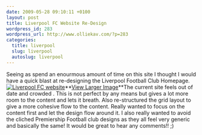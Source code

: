 ```yaml
--- 
date: 2009-05-28 09:10:11 +0100
layout: post
title: Liverpool FC Website Re-Design
wordpress_id: 283
wordpress_url: http://www.olliekav.com/?p=283
categories: 
  title: liverpool
  slug: liverpool
  autoslug: liverpool
---
```

Seeing as spend an enourmous amount of time on this site I thought I would have a quick blast at re-designing the Liverpool Football Club Homepage. <!--more-->[![Liverpool FC website](http://www.olliekav.com/wp-content/uploads/2009/05/liverpoolfc-one.jpg "liverpoolfc")](http://www.flickr.com/photos/olliekav/3546470787/sizes/o/ "Liverpool FC Re-Design - View larger Image")**[View Larger Image](http://www.flickr.com/photos/olliekav/3546470787/sizes/o/ "View larger image")**The current site feels out of date and crowded . This is not perfect by any means but gives a lot more room to the content and lets it breath. Also re-structured the grid layout to give a more cohesive flow to the content. Really wanted to focus on the content first and let the design flow around it. I also really wanted to avoid the cliched Premiership Football club designs as they all feel very generic and basically the same!
It would be great to hear any comments!! ;)
